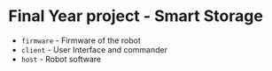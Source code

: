 # Final Year project - Smart Storage

* `firmware` - Firmware of the robot
* `client` - User Interface and commander
* `host` - Robot software

